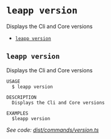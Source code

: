 `leapp version`
===============

Displays the Cli and Core versions

* [`leapp version`](#leapp-version)

## `leapp version`

Displays the Cli and Core versions

```
USAGE
  $ leapp version

DESCRIPTION
  Displays the Cli and Core versions

EXAMPLES
  $leapp version
```

_See code: [dist/commands/version.ts](https://github.com/noovolari/leapp/blob/v0.1.61-nightly.202402271717/dist/commands/version.ts)_
